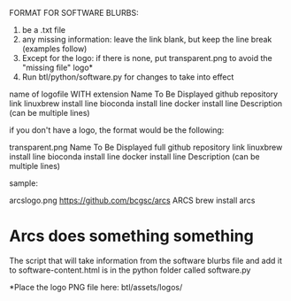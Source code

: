 FORMAT FOR SOFTWARE BLURBS:

1. be a .txt file
2. any missing information: leave the link blank, but keep the line break (examples follow)
3. Except for the logo: if there is none, put transparent.png to avoid the "missing file" logo*
4. Run btl/python/software.py for changes to take into effect 

name of logofile WITH extension 
Name To Be Displayed
github repository link
linuxbrew install line
bioconda install line
docker install line
Description (can be multiple lines)

if you don't have a logo, the format would be the following:

transparent.png
Name To Be Displayed
full github repository link
linuxbrew install line
bioconda install line
docker install line
Description (can be multiple lines)

sample:

arcslogo.png
https://github.com/bcgsc/arcs
ARCS
brew install arcs


Arcs does something something
====
The script that will take information from the software blurbs file and add it to software-content.html is in the python folder called software.py

*Place the logo PNG file here: btl/assets/logos/
